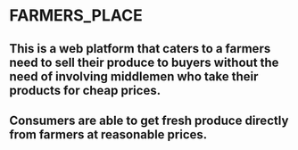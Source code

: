 # FARMERS_PLACE

## This is a web platform that caters to a farmers need to sell their produce to buyers without the need of involving middlemen who take their products for cheap prices.
## Consumers are able to get fresh produce directly from farmers at reasonable prices.
